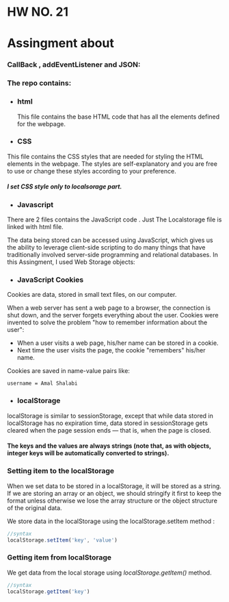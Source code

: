 # HW NO. 21

# Assingment about #
 ### CallBack ,  addEventListener and JSON:

 ### The repo contains:

* ### html
  This file contains the base HTML code that has all the elements defined for the webpage.
* ### CSS
This file contains the CSS styles that are needed for styling the HTML elements in the webpage. The styles are self-explanatory and you are free to use or change these styles according to your preference.
##### I set CSS style only to localsorage part. 

* ### Javascript
There are 2 files contains the JavaScript code  . Just The Localstorage file is linked with html file.


The data being stored can be accessed using JavaScript, which gives us the ability to leverage client-side scripting to do many things that have traditionally involved server-side programming and relational databases. In this Assingment, I used Web Storage objects:

* ### JavaScript Cookies

Cookies are data, stored in small text files, on our computer.

When a web server has sent a web page to a browser, the connection is shut down, and the server forgets everything about the user.
Cookies were invented to solve the problem "how to remember information about the user":

* When a user visits a web page, his/her name can be stored in a cookie.
* Next time the user visits the page, the cookie "remembers" his/her name.

Cookies are saved in name-value pairs like:
```
username = Amal Shalabi
```

* ### localStorage
localStorage is similar to sessionStorage, except that while data stored in localStorage has no expiration time, data stored in sessionStorage gets cleared when the page session ends — that is, when the page is closed.

#### The keys and the values are always strings (note that, as with objects, integer keys will be automatically converted to strings).

### Setting item to the localStorage

When we set data to be stored in a localStorage, it will be stored as a string. If we are storing an array or an object, we should stringify it first to keep the format unless otherwise we lose the array structure or the object structure of the original data.

We store data in the localStorage using the localStorage.setItem method :

```js
//syntax
localStorage.setItem('key', 'value')
```
### Getting item from localStorage

We get data from the local storage using _localStorage.getItem()_ method.

```js
//syntax
localStorage.getItem('key')
